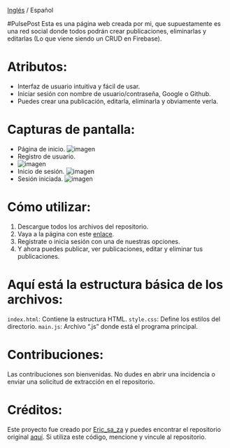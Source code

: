 [Inglés](https://github.com/ericsaza/pulse-post-app/edit/main/README.md) / Español

#PulsePost
Esta es una página web creada por mi, que supuestamente es una red social donde todos podrán crear publicaciones, eliminarlas y editarlas (Lo que viene siendo un CRUD en Firebase).

# Atributos:
- Interfaz de usuario intuitiva y fácil de usar.
- Iniciar sesión con nombre de usuario/contraseña, Google o Github.
- Puedes crear una publicación, editarla, eliminarla y obviamente verla.

# Capturas de pantalla:
- Página de inicio.
![imagen](https://github.com/ericsaza/pulse-post-app/assets/94136968/a7d229c8-1902-49ca-aed5-2d2720feb3bb)
- Registro de usuario.
- ![imagen](https://github.com/ericsaza/pulse-post-app/assets/94136968/28528eb4-9646-471b-8cc8-f9c67170c57c)
- Inicio de sesión.
![imagen](https://github.com/ericsaza/pulse-post-app/assets/94136968/7685aef6-9d0b-4767-b660-ce50a3db84b1)
- Sesión iniciada.
![imagen](https://github.com/ericsaza/pulse-post-app/assets/94136968/6e75952f-5c69-41c2-82d1-bcec56769a25)

# Cómo utilizar:
1. Descargue todos los archivos del repositorio.
2. Vaya a la página con este [enlace](https://pulse-post.web.app).
3. Regístrate o inicia sesión con una de nuestras opciones.
4. Y ahora puedes publicar, ver publicaciones, editar y eliminar tus publicaciones.

# Aquí está la estructura básica de los archivos:
`index.html`: Contiene la estructura HTML.
`style.css`: Define los estilos del directorio.
`main.js`: Archivo “.js” donde está el programa principal.

# Contribuciones:
Las contribuciones son bienvenidas. No dudes en abrir una incidencia o enviar una solicitud de extracción en el repositorio.

# Créditos:
Este proyecto fue creado por [Eric_sa_za](https://www.linkedin.com/in/eric-salado-zafra/) y puedes encontrar el repositorio original [aquí](https://github.com/ericsaza).
Si utiliza este código, mencione y vincule al repositorio.
